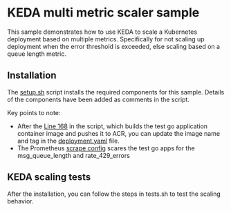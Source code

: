 # KEDA multi metric scaler sample

This sample demonstrates how to use KEDA to scale a Kubernetes deployment based on multiple metrics. Specifically for not scaling up deployment when the error threshold is exceeded, else scaling based on a queue length metric.

## Installation

The [setup.sh](./setup.sh) script installs the required components for this sample. Details of the components have been added as comments in the script.

Key points to note:

* After the [Line 168](./setup.sh#L168) in the script, which builds the test go application container image and pushes it to ACR, you can update the image name and tag in the [deployment.yaml](./deployment.yaml) file.
* The Prometheus [scrape config](./prometheus.yaml#L795-800) scares the test go apps for the msg_queue_length and rate_429_errors
  

## KEDA scaling tests

After the installation, you can follow the steps in tests.sh to test the scaling behavior.
